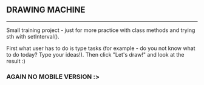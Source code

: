 ## DRAWING MACHINE
________________

Small training project - just for more practice with class methods and trying sth with setInterval().

First what user has to do is type tasks (for example - do you not know what to do today? Type your ideas!). Then click "Let's draw!" and look at the result :)

### AGAIN NO MOBILE VERSION :>
